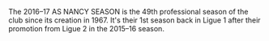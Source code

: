 The 2016–17 AS NANCY SEASON is the 49th professional season of the club since its creation in 1967. It's their 1st season back in Ligue 1 after their promotion from Ligue 2 in the 2015–16 season.
